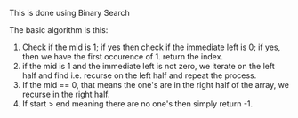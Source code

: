 This is done using Binary Search

The basic algorithm is this:

1. Check if the mid is 1; if yes then check if the immediate left is 0; if yes, then we have the first occurence of 1. return the index.
2. if the mid is 1 and the immediate left is not zero, we iterate on the left half and find i.e. recurse on the left half and repeat the process.
3. If the mid == 0, that means the one's are in the right half of the array, we recurse in the right half.
4. If start > end meaning there are no one's then simply return -1.
